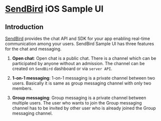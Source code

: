# [SendBird](https://sendbird.com) iOS Sample UI

## Introduction

[SendBird](https://sendbird.com) provides the chat API and SDK for your app enabling real-time communication
among your users. SendBird Sample UI has three features for the chat and messaging.

1. **Open chat**: Open chat is a public chat. There is a channel which can be participated by anyone without an admission. The channel can be created on `SendBird` dashboard or via `server API`.

2. **1-on-1 messaging**: 1-on-1 messaging is a private channel between two users. Basically it is same as group messaging channel with only two members.

3. **Group messaging**: Group messaging is a private channel between multiple users. The user who wants to join the Group messaging channel has to be invited by other user who is already joined the Group messaging channel.

